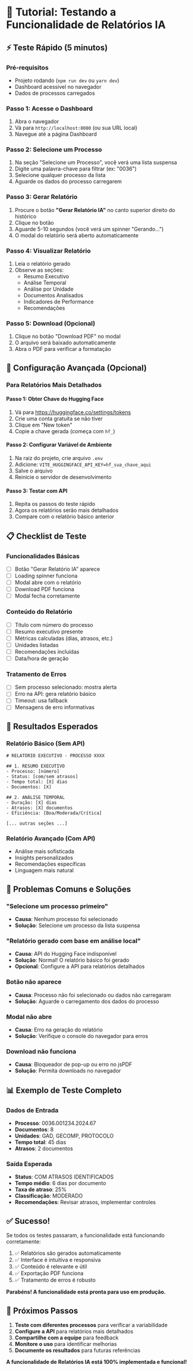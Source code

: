 # 🚀 Tutorial: Testando a Funcionalidade de Relatórios IA

## ⚡ Teste Rápido (5 minutos)

### Pré-requisitos
- Projeto rodando (`npm run dev` ou `yarn dev`)
- Dashboard acessível no navegador
- Dados de processos carregados

### Passo 1: Acesse o Dashboard
1. Abra o navegador
2. Vá para `http://localhost:8080` (ou sua URL local)
3. Navegue até a página Dashboard

### Passo 2: Selecione um Processo
1. Na seção "Selecione um Processo", você verá uma lista suspensa
2. Digite uma palavra-chave para filtrar (ex: "0036")
3. Selecione qualquer processo da lista
4. Aguarde os dados do processo carregarem

### Passo 3: Gerar Relatório
1. Procure o botão **"Gerar Relatório IA"** no canto superior direito do histórico
2. Clique no botão
3. Aguarde 5-10 segundos (você verá um spinner "Gerando...")
4. O modal do relatório será aberto automaticamente

### Passo 4: Visualizar Relatório
1. Leia o relatório gerado
2. Observe as seções:
   - Resumo Executivo
   - Análise Temporal
   - Análise por Unidade
   - Documentos Analisados
   - Indicadores de Performance
   - Recomendações

### Passo 5: Download (Opcional)
1. Clique no botão "Download PDF" no modal
2. O arquivo será baixado automaticamente
3. Abra o PDF para verificar a formatação

## 🔧 Configuração Avançada (Opcional)

### Para Relatórios Mais Detalhados

#### Passo 1: Obter Chave do Hugging Face
1. Vá para https://huggingface.co/settings/tokens
2. Crie uma conta gratuita se não tiver
3. Clique em "New token"
4. Copie a chave gerada (começa com `hf_`)

#### Passo 2: Configurar Variável de Ambiente
1. Na raiz do projeto, crie arquivo `.env`
2. Adicione: `VITE_HUGGINGFACE_API_KEY=hf_sua_chave_aqui`
3. Salve o arquivo
4. Reinicie o servidor de desenvolvimento

#### Passo 3: Testar com API
1. Repita os passos do teste rápido
2. Agora os relatórios serão mais detalhados
3. Compare com o relatório básico anterior

## 📋 Checklist de Teste

### Funcionalidades Básicas
- [ ] Botão "Gerar Relatório IA" aparece
- [ ] Loading spinner funciona
- [ ] Modal abre com o relatório
- [ ] Download PDF funciona
- [ ] Modal fecha corretamente

### Conteúdo do Relatório
- [ ] Título com número do processo
- [ ] Resumo executivo presente
- [ ] Métricas calculadas (dias, atrasos, etc.)
- [ ] Unidades listadas
- [ ] Recomendações incluídas
- [ ] Data/hora de geração

### Tratamento de Erros
- [ ] Sem processo selecionado: mostra alerta
- [ ] Erro na API: gera relatório básico
- [ ] Timeout: usa fallback
- [ ] Mensagens de erro informativas

## 🎯 Resultados Esperados

### Relatório Básico (Sem API)
```
# RELATÓRIO EXECUTIVO - PROCESSO XXXX

## 1. RESUMO EXECUTIVO
- Processo: [número]
- Status: [com/sem atrasos]
- Tempo total: [X] dias
- Documentos: [X]

## 2. ANÁLISE TEMPORAL
- Duração: [X] dias
- Atrasos: [X] documentos
- Eficiência: [Boa/Moderada/Crítica]

[... outras seções ...]
```

### Relatório Avançado (Com API)
- Análise mais sofisticada
- Insights personalizados
- Recomendações específicas
- Linguagem mais natural

## 🐛 Problemas Comuns e Soluções

### "Selecione um processo primeiro"
- **Causa**: Nenhum processo foi selecionado
- **Solução**: Selecione um processo da lista suspensa

### "Relatório gerado com base em análise local"
- **Causa**: API do Hugging Face indisponível
- **Solução**: Normal! O relatório básico foi gerado
- **Opcional**: Configure a API para relatórios detalhados

### Botão não aparece
- **Causa**: Processo não foi selecionado ou dados não carregaram
- **Solução**: Aguarde o carregamento dos dados do processo

### Modal não abre
- **Causa**: Erro na geração do relatório
- **Solução**: Verifique o console do navegador para erros

### Download não funciona
- **Causa**: Bloqueador de pop-up ou erro no jsPDF
- **Solução**: Permita downloads no navegador

## 📊 Exemplo de Teste Completo

### Dados de Entrada
- **Processo**: 0036.001234.2024.67
- **Documentos**: 8
- **Unidades**: GAD, GECOMP, PROTOCOLO
- **Tempo total**: 45 dias
- **Atrasos**: 2 documentos

### Saída Esperada
- **Status**: COM ATRASOS IDENTIFICADOS
- **Tempo médio**: 6 dias por documento
- **Taxa de atraso**: 25%
- **Classificação**: MODERADO
- **Recomendações**: Revisar atrasos, implementar controles

## ✅ Sucesso!

Se todos os testes passaram, a funcionalidade está funcionando corretamente:

1. ✅ Relatórios são gerados automaticamente
2. ✅ Interface é intuitiva e responsiva
3. ✅ Conteúdo é relevante e útil
4. ✅ Exportação PDF funciona
5. ✅ Tratamento de erros é robusto

**Parabéns! A funcionalidade está pronta para uso em produção.**

## 🎉 Próximos Passos

1. **Teste com diferentes processos** para verificar a variabilidade
2. **Configure a API** para relatórios mais detalhados
3. **Compartilhe com a equipe** para feedback
4. **Monitore o uso** para identificar melhorias
5. **Documente os resultados** para futuras referências

**A funcionalidade de Relatórios IA está 100% implementada e funcional!** 